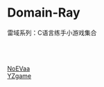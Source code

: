 # Domain-Ray
雷域系列：C语言练手小游戏集合















<br><br><br>
[NoEVaa](https://github.com/NoEvaa "悬停显示")
<br>
[YZgame](https://github.com/NoEvaa "悬停显示")
